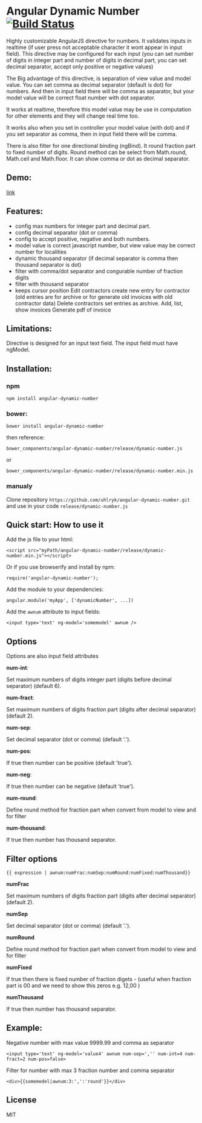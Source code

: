 # Angular Dynamic Number [![Build Status](https://travis-ci.org/uhlryk/angular-dynamic-number.svg)](https://travis-ci.org/uhlryk/angular-dynamic-number)

Highly customizable AngularJS directive for numbers.
It validates inputs in realtime (if user press not acceptable character
it wont appear in input field). This directive may be configured for each input  (you can set number of digits in integer part and number of digits in decimal part, you can set decimal separator, accept only positive or negative values)

The Big advantage of this directive, is separation of view value and model value. You can set comma as decimal separator (default is dot) for numbers. And then in input field there will be comma as separator, but your model value will be correct float number with dot separator.

It works at realtime, therefore this model value may be use in computation for other elements and they will change real time too.

It works also when you set in controller your model value (with dot) and if you set separator as comma, then in input field there will be comma.

There is also filter for one directional binding (ngBind). It round fraction part to fixed number of digits. Round method can be select from
Math.round, Math.ceil and Math.floor. It can show comma or dot as decimal separator.

## Demo:
[link](http://htmlpreview.github.io/?https://github.com/uhlryk/angular-dynamic-number/blob/master/examples/index.html)

## Features:
- config max numbers for integer part and decimal part.
- config decimal separator (dot or comma)
- config to accept positive, negative and both numbers.
- model value is correct javascript number, but view value may be correct number for localities
- dynamic thousand separator (if decimal separator is comma then thousand separator is dot)
- filter with comma/dot separator and congurable number of fraction digits
- filter with thousand separator
- keeps cursor position
Edit contractors create new entry for contractor (old entries are for archive or for generate old invoices with old contractor data)
Delete contractors set entries as archive.
Add, list, show invoices
Generate pdf of invoice

## Limitations:
Directive is designed for an input text field. The input field must have ngModel.

## Installation:
### npm
    npm install angular-dynamic-number
### bower:
    bower install angular-dynamic-number
then reference:

    bower_components/angular-dynamic-number/release/dynamic-number.js

or

    bower_components/angular-dynamic-number/release/dynamic-number.min.js
### manualy
Clone repository ```https://github.com/uhlryk/angular-dynamic-number.git``` and use in your code ```release/dynamic-number.js```
## Quick start: How to use it
Add the js file to your html:

    <script src="myPath/angular-dynamic-number/release/dynamic-number.min.js"></script>
Or if you use browserify and install by npm:

    require('angular-dynamic-number');
Add the module to your dependencies:

    angular.module('myApp', ['dynamicNumber', ...])

Add the ```awnum``` attribute to input fields:

    <input type='text' ng-model='somemodel' awnum />

## Options
Options are also input field attributes

**num-int**:

Set maximum numbers of digits integer part (digits before decimal separator) (default 6).

**num-fract**:

Set maximum numbers of digits fraction part (digits after decimal separator) (default 2).

**num-sep**:

Set decimal separator (dot or comma) (default '.').

**num-pos**:

If true then number can be positive (default 'true').

**num-neg**:

If true then number can be negative (default 'true').

**num-round**:

Define round method for fraction part when convert from model to view and for filter

**num-thousand**:

If true then number has thousand separator.

## Filter options

    {{ expression | awnum:numFrac:numSep:numRound:numFixed:numThousand}}

**numFrac**

Set maximum numbers of digits fraction part (digits after decimal separator) (default 2).

**numSep**

Set decimal separator (dot or comma) (default '.').

**numRound**

Define round method for fraction part when convert from model to view and for filter

**numFixed**

If true then there is fixed number of fraction digets - (useful when fraction part is 00 and we need to show this zeros e.g. 12,00 )

**numThousand**

If true then number has thousand separator.

## Example:
Negative number with max value 9999.99 and comma as separator

    <input type='text' ng-model='value4' awnum num-sep=','' num-int=4 num-fract=2 num-pos=false>

Filter for number with max 3 fraction number and comma separator

    <div>{{somemodel|awnum:3:',':'round'}}</div>

## License
MIT